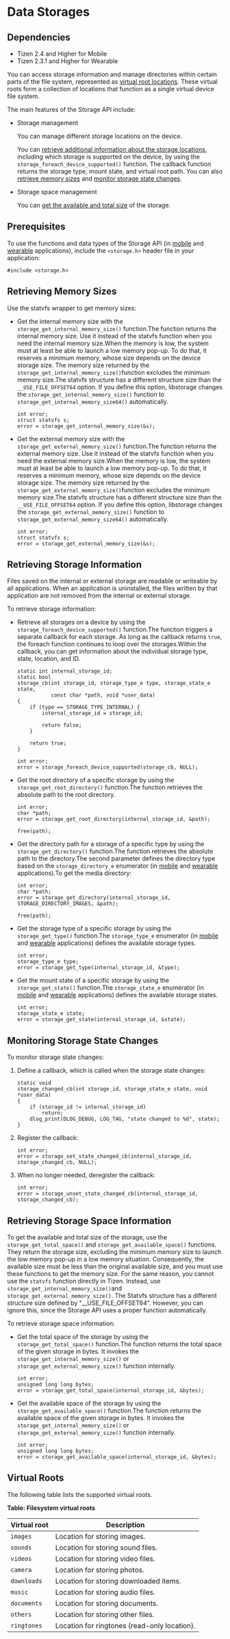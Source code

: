 # Data Storages
## Dependencies
- Tizen 2.4 and Higher for Mobile
- Tizen 2.3.1 and Higher for Wearable

You can access storage information and manage directories within certain parts of the file system, represented as [virtual root locations](#virtualroots). These virtual roots form a collection of locations that function as a single virtual device file system.

The main features of the Storage API include:

- Storage management

  You can manage different storage locations on the device.

  You can [retrieve additional information about the storage locations](#storage), including which storage is supported on the device, by using the `storage_foreach_device_supported()` function. The callback function returns the storage type, mount state, and virtual root path. You can also [retrieve memory sizes](#memory) and [monitor storage state changes](#state).

- Storage space management

  You can [get the available and total size](#space) of the storage.

## Prerequisites

To use the functions and data types of the Storage API (in [mobile](../../../../org.tizen.native.mobile.apireference/group__CAPI__SYSTEM__STORAGE__MODULE.html) and [wearable](../../../../org.tizen.native.wearable.apireference/group__CAPI__SYSTEM__STORAGE__MODULE.html) applications), include the `<storage.h>` header file in your application:

```
#include <storage.h>
```

## Retrieving Memory Sizes

Use the statvfs wrapper to get memory sizes:

- Get the internal memory size with the `storage_get_internal_memory_size()` function.The function returns the internal memory size. Use it instead of the statvfs function when you need the internal memory size.When the memory is low, the system must at least be able to launch a low memory pop-up. To do that, it reserves a minimum memory, whose size depends on the device storage size. The memory size returned by the `storage_get_internal_memory_size()`function excludes the minimum memory size.The statvfs structure has a different structure size than the `__USE_FILE_OFFSET64` option. If you define this option, libstorage changes the `storage_get_internal_memory_size()` function to `storage_get_internal_memory_size64()` automatically.

    ```
    int error;
    struct statvfs s;
    error = storage_get_internal_memory_size(&s);
    ```

- Get the external memory size with the `storage_get_external_memory_size()` function.The function returns the external memory size. Use it instead of the statvfs function when you need the external memory size.When the memory is low, the system must at least be able to launch a low memory pop-up. To do that, it reserves a minimum memory, whose size depends on the device storage size. The memory size returned by the `storage_get_external_memory_size()`function excludes the minimum memory size.The statvfs structure has a different structure size than the `__USE_FILE_OFFSET64` option. If you define this option, libstorage changes the `storage_get_external_memory_size()` function to `storage_get_external_memory_size64()` automatically.

    ```
    int error;
    struct statvfs s;
    error = storage_get_external_memory_size(&s);
    ```

## Retrieving Storage Information

Files saved on the internal or external storage are readable or writeable by all applications. When an application is uninstalled, the files written by that application are not removed from the internal or external storage.

To retrieve storage information:

- Retrieve all storages on a device by using the `storage_foreach_device_supported()` function.The function triggers a separate callback for each storage. As long as the callback returns `true`, the foreach function continues to loop over the storages.Within the callback, you can get information about the individual storage type, state, location, and ID.

    ```
    static int internal_storage_id;
    static bool
    storage_cb(int storage_id, storage_type_e type, storage_state_e state,
               const char *path, void *user_data)
    {
        if (type == STORAGE_TYPE_INTERNAL) {
            internal_storage_id = storage_id;

            return false;
        }

        return true;
    }

    int error;
    error = storage_foreach_device_supported(storage_cb, NULL);
    ```

- Get the root directory of a specific storage by using the `storage_get_root_directory()` function.The function retrieves the absolute path to the root directory.

    ```
    int error;
    char *path;
    error = storage_get_root_directory(internal_storage_id, &path);

    free(path);
    ```

- Get the directory path for a storage of a specific type by using the `storage_get_directory()` function.The function retrieves the absolute path to the directory.The second parameter defines the directory type based on the `storage_directory_e` enumerator (in [mobile](../../../../org.tizen.native.mobile.apireference/group__CAPI__SYSTEM__STORAGE__MODULE.html#gaacf2209a06b947c1cee4ba223679383a) and [wearable](../../../../org.tizen.native.wearable.apireference/group__CAPI__SYSTEM__STORAGE__MODULE.html#gaacf2209a06b947c1cee4ba223679383a) applications).To get the media directory:

    ```
    int error;
    char *path;
    error = storage_get_directory(internal_storage_id, STORAGE_DIRECTORY_IMAGES, &path);

    free(path);
    ```

- Get the storage type of a specific storage by using the `storage_get_type()` function.The `storage_type_e` enumerator (in [mobile](../../../../org.tizen.native.mobile.apireference/group__CAPI__SYSTEM__STORAGE__MODULE.html#gabdf32571260b6c253da5bfcdecaa2f1f) and [wearable](../../../../org.tizen.native.wearable.apireference/group__CAPI__SYSTEM__STORAGE__MODULE.html#gabdf32571260b6c253da5bfcdecaa2f1f) applications) defines the available storage types.

    ```
    int error;
    storage_type_e type;
    error = storage_get_type(internal_storage_id, &type);
    ```

- Get the mount state of a specific storage by using the `storage_get_state()` function.The `storage_state_e` enumerator (in [mobile](../../../../org.tizen.native.mobile.apireference/group__CAPI__SYSTEM__STORAGE__MODULE.html#gac72d0e57e790d888dfd7bd57d52fbfee) and [wearable](../../../../org.tizen.native.wearable.apireference/group__CAPI__SYSTEM__STORAGE__MODULE.html#gac72d0e57e790d888dfd7bd57d52fbfee) applications) defines the available storage states.

    ```
    int error;
    storage_state_e state;
    error = storage_get_state(internal_storage_id, &state);
    ```

## Monitoring Storage State Changes

To monitor storage state changes:

1. Define a callback, which is called when the storage state changes:

   ```
   static void
   storage_changed_cb(int storage_id, storage_state_e state, void *user_data)
   {
       if (storage_id != internal_storage_id)
           return;
       dlog_print(DLOG_DEBUG, LOG_TAG, "state changed to %d", state);
   }
   ```

2. Register the callback:

   ```
   int error;
   error = storage_set_state_changed_cb(internal_storage_id, storage_changed_cb, NULL);
   ```

3. When no longer needed, deregister the callback:

   ```
   int error;
   error = storage_unset_state_changed_cb(internal_storage_id, storage_changed_cb);
   ```

## Retrieving Storage Space Information

To get the available and total size of the storage, use the `storage_get_total_space()` and `storage_get_available_space()` functions. They return the storage size, excluding the minimum memory size to launch the low memory pop-up in a low memory situation. Consequently, the available size must be less than the original available size, and you must use these functions to get the memory size. For the same reason, you cannot use the `statvfs` function directly in Tizen. Instead, use `storage_get_internal_memory_size()`and `storage_get_external_memory_size()`. The Statvfs structure has a different structure size defined by "__USE_FILE_OFFSET64". However, you can ignore this, since the Storage API uses a proper function automatically.

To retrieve storage space information:

- Get the total space of the storage by using the `storage_get_total_space()` function.The function returns the total space of the given storage in bytes. It invokes the `storage_get_internal_memory_size()` or `storage_get_external_memory_size()` function internally.

    ```
    int error;
    unsigned long long bytes;
    error = storage_get_total_space(internal_storage_id, &bytes);
    ```

- Get the available space of the storage by using the `storage_get_available_space()` function.The function returns the available space of the given storage in bytes. It invokes the `storage_get_internal_memory_size()` or `storage_get_external_memory_size()` function internally.

    ```
    int error;
    unsigned long long bytes;
    error = storage_get_available_space(internal_storage_id, &bytes);
    ```

## Virtual Roots

The following table lists the supported virtual roots.

**Table: Filesystem virtual roots**

| Virtual root | Description                              |
| ------------ | ---------------------------------------- |
| `images`     | Location for storing images.             |
| `sounds`     | Location for storing sound files.        |
| `videos`     | Location for storing video files.        |
| `camera`     | Location for storing photos.             |
| `downloads`  | Location for storing downloaded items.   |
| `music`      | Location for storing audio files.        |
| `documents`  | Location for storing documents.          |
| `others`     | Location for storing other files.        |
| `ringtones`  | Location for ringtones (read-only location). |